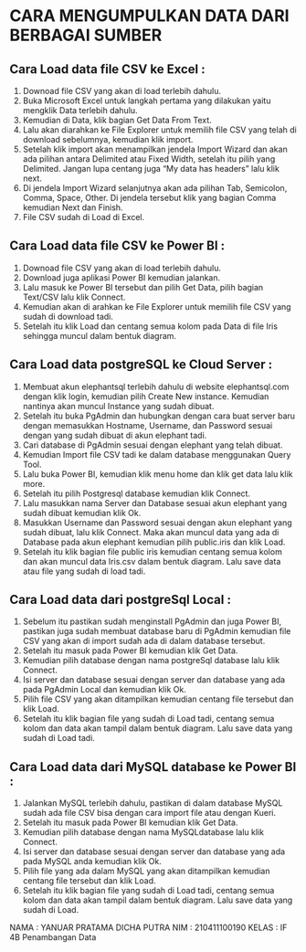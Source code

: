 # CARA MENGUMPULKAN DATA DARI BERBAGAI SUMBER

## Cara Load data file CSV ke Excel :

1. Downoad file CSV yang akan di load terlebih dahulu.
2. Buka Microsoft Excel untuk langkah pertama yang dilakukan yaitu mengklik Data terlebih dahulu.
3. Kemudian di Data, klik bagian Get Data From Text.
4. Lalu akan diarahkan ke File Explorer untuk memilih file CSV yang telah di download sebelumnya, kemudian klik import.
5. Setelah klik import akan menampilkan jendela Import Wizard dan akan ada pilihan antara Delimited atau Fixed Width, setelah itu pilih yang Delimited. Jangan lupa centang juga “My data has headers” lalu klik next.
6. Di jendela Import Wizard selanjutnya akan ada pilihan Tab, Semicolon, Comma, Space, Other. Di jendela tersebut klik yang bagian Comma kemudian Next dan Finish.
7. File CSV sudah di Load di Excel.

## Cara Load data file CSV ke Power BI :

1. Downoad file CSV yang akan di load terlebih dahulu.
2. Download juga aplikasi Power BI kemudian jalankan.
3. Lalu masuk ke Power BI tersebut dan pilih Get Data, pilih bagian Text/CSV lalu klik Connect.
4. Kemudian akan di arahkan ke File Explorer untuk memilih file CSV yang sudah di download tadi.
5. Setelah itu klik Load dan centang semua kolom pada Data di file Iris sehingga muncul dalam bentuk diagram.

## Cara Load data postgreSQL ke Cloud Server :

1. Membuat akun elephantsql terlebih dahulu di website elephantsql.com dengan klik login, kemudian pilih Create New instance. Kemudian nantinya akan muncul Instance yang sudah dibuat.
2. Setelah itu buka PgAdmin dan hubungkan dengan cara buat server baru dengan memasukkan Hostname, Username, dan Password sesuai dengan yang sudah dibuat di akun elephant tadi.
3. Cari database di PgAdmin sesuai dengan elephant yang telah dibuat.
4. Kemudian Import file CSV tadi ke dalam database menggunakan Query Tool.
5. Lalu buka Power BI, kemudian klik menu home dan klik get data lalu klik more. 
6. Setelah itu pilih Postgresql database kemudian klik Connect.
7. Lalu masukkan nama Server dan Database sesuai akun elephant yang sudah dibuat kemudian klik Ok.
8. Masukkan Username dan Password sesuai dengan akun elephant yang sudah dibuat, lalu klik Connect. Maka akan muncul data yang ada di Database pada akun elephant kemudian pilih public.iris dan klik Load.
9. Setelah itu klik bagian file public iris kemudian centang semua kolom dan akan muncul data Iris.csv dalam bentuk diagram. Lalu save data atau file yang sudah di load tadi.

## Cara Load data dari postgreSql Local :

1. Sebelum itu pastikan sudah menginstall PgAdmin dan juga Power BI, pastikan juga sudah membuat database baru di PgAdmin kemudian file CSV yang akan di import sudah ada di dalam database tersebut.
2. Setelah itu masuk pada Power BI kemudian klik Get Data.
3. Kemudian pilih database dengan nama postgreSql database lalu klik Connect.
4. Isi server dan database sesuai dengan server dan database yang ada pada PgAdmin Local dan kemudian klik Ok.
5. Pilih file CSV yang akan ditampilkan kemudian centang file tersebut dan klik Load.
6. Setelah itu klik bagian file yang sudah di Load tadi, centang semua kolom dan data akan tampil dalam bentuk diagram. Lalu save data yang sudah di Load tadi.

## Cara Load data dari MySQL database ke Power BI :

1. Jalankan MySQL terlebih dahulu, pastikan di dalam database MySQL sudah ada file CSV bisa dengan cara import file atau dengan Kueri.
2. Setelah itu masuk pada Power BI kemudian klik Get Data.
3. Kemudian pilih database dengan nama MySQLdatabase lalu klik Connect.
4. Isi server dan database sesuai dengan server dan database yang ada pada MySQL anda kemudian klik Ok.
5. Pilih file yang ada dalam MySQL yang akan ditampilkan kemudian centang file tersebut dan klik Load.
6. Setelah itu klik bagian file yang sudah di Load tadi, centang semua kolom dan data akan tampil dalam bentuk diagram. Lalu save data yang sudah di Load.

NAMA : YANUAR PRATAMA DICHA PUTRA
NIM : 210411100190
KELAS : IF 4B Penambangan Data